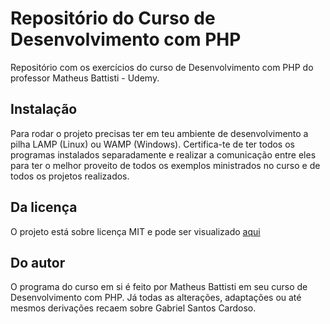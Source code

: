 # Repositório do Curso de Desenvolvimento com PHP

Repositório com os exercícios do curso de Desenvolvimento com PHP do professor Matheus Battisti - Udemy.

## Instalação

Para rodar o projeto precisas ter em teu ambiente de desenvolvimento a pilha LAMP (Linux) ou WAMP (Windows). Certifica-te de ter todos os programas instalados separadamente e realizar a comunicação entre eles para ter o melhor proveito de todos os exemplos ministrados no curso e de todos os projetos realizados.

## Da licença

O projeto está sobre licença MIT e pode ser visualizado [aqui](./LICENCE.md)

## Do autor

O programa do curso em si é feito por Matheus Battisti em seu curso de Desenvolvimento com PHP. Já todas as alterações, adaptações ou até mesmos derivações recaem sobre Gabriel Santos Cardoso.
